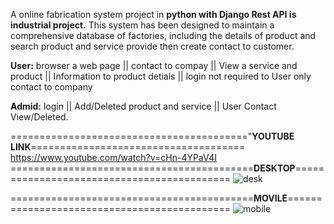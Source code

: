 A online fabrication system project in **python with Django Rest API is industrial project.** This system has been designed to maintain a comprehensive database of factories, including the details of product and search product and service provide then create contact to customer. 

**User:** browser a web page || contact to compay || View a service and product || Information to product detials || login not required to User only contact to company

**Admid:** login || Add/Deleted product and service || User Contact View/Deleted.

========================================="**YOUTUBE  LINK**=====================================
https://www.youtube.com/watch?v=cHn-4YPaV4I
==========================================**DESKTOP**===========================================
![desk](https://user-images.githubusercontent.com/85412055/121646447-f77bb080-cab2-11eb-9bb4-f096266b7018.png)

==========================================**MOVILE**============================================
![mobile](https://user-images.githubusercontent.com/85412055/121646472-fea2be80-cab2-11eb-8225-8ead57dbbbfc.png)

